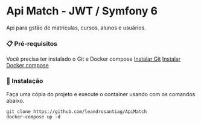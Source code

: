 # Api Match - JWT / Symfony 6

Api para gstão de matriculas, cursos, alunos e usuários.

### 📋 Pré-requisitos

Você precisa ter instalado o Git e Docker compose
[Instalar Git](https://git-scm.com/book/en/v2/Getting-Started-Installing-Git)
[Instalar Docker compose](https://docs.docker.com/compose/install/)

### 🔧 Instalação

Faça uma cópia do projeto e execute o container usando com os comandos abaixo.

```
git clone https://github.com/leandrosantiag/ApiMatch
docker-compose up -d
```

